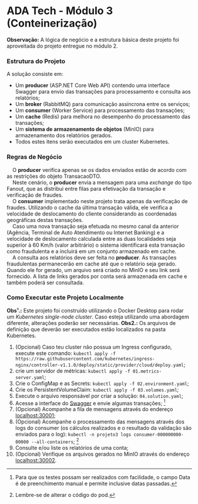 # ADA Tech - Módulo 3 (Conteinerização)

**Observação:** A lógica de negócio e a estrutura básica deste projeto foi aproveitada do projeto entregue no módulo 2.

### Estrutura do Projeto
A solução consiste em:
- Um **producer** (ASP.NET Core Web API) contendo uma interface Swagger para envio das transações para processamento e consulta aos relatórios;
- Um **broker** (RabbitMQ) para comunicação assíncrona entre os serviços;
- Um **consumer** (Worker Service) para processamento das transações;
- Um **cache** (Redis) para melhora no desempenho do processamento das transações;
- Um **sistema de armazenamento de objetos** (MinIO) para armazenamento dos relatórios gerados.
- Todos estes itens serão executados em um cluster Kubernetes.

### Regras de Negócio
&nbsp; &nbsp; O **producer** verifica apenas se os dados enviados estão de acordo com as restrições do objeto TransacaoDTO.\
&nbsp; &nbsp; Neste cenário, o **producer** envia a mensagem para uma *exchange* do tipo Fanout, que as distribui entre filas para efetivação da transação e verificação de fraudes.\
&nbsp; &nbsp; O **consumer** implementado neste projeto trata apenas da verificação de fraudes. Utilizando o cache da última transação válida, ele verifica a velocidade de deslocamento do cliente considerando as coordenadas geográficas destas transações.\
&nbsp; &nbsp; Caso uma nova transação seja efetuada no mesmo canal da anterior (Agência, Terminal de Auto Atendimento ou Internet Banking) e a velocidade de deslocamento calculada entre as duas localidades seja superior à 60 Km/h (valor arbitrário) o sistema identificará esta transação como fraudulenta e a incluirá em um conjunto armazenado em cache.\
&nbsp; &nbsp; A consulta aos relatórios deve ser feita no **producer**. As transações fraudulentas permanecerão em cache até que o relatório seja gerado. Quando ele for gerado, um arquivo será criado no MinIO e seu link será fornecido. A lista de links gerados por conta será armazenada em cache e também poderá ser consultada.

### Como Executar este Projeto Localmente

**Obs¹.:** Este projeto foi construído utilizando o Docker Desktop para rodar um *Kubernetes single-node cluster*. Caso esteja utilizando uma abordagem diferente, alterações poderão ser necessárias.
**Obs2.:** Os arquivos de definição que deverão ser executados estão localizados na pasta Kubernetes.

1. (Opcional) Caso teu cluster não possua um Ingress configurado, execute este comando: ` kubectl apply -f https://raw.githubusercontent.com/kubernetes/ingress-nginx/controller-v1.1.0/deploy/static/provider/cloud/deploy.yaml `;
2. crie um servidor de métricas: ` kubectl apply -f 01.metrics-server.yaml `;
3. Crie o ConfigMap e as Secrets: ` kubectl apply -f 02.environment.yaml `;
4. Crie os PersistentVolumeClaim: ` kubectl apply -f 03.volumes.yaml `;
5. Execute o arquivo responsável por criar a solução: ` 04.solution.yaml `;
6. Acesse a interface do [Swagger](http://localhost/swagger/index.html) e envie algumas transações; [^1]
7. (Opcional) Acompanhe a fila de mensagens através do endereço [localhost:30001](http://localhost:30001/);
8. (Opcional) Acompanhe o processamento das mensagens através dos logs do consumer (os cálculos realizados e o resultado da validação são enviados para o log): ` kubectl -n projeto3 logs consumer-000000000-00000 --all-containers `; [^2]
9. Consulte e/ou liste os relatórios de uma conta;
10. (Opcional) Verifique os arquivos gerados no MinIO através do endereço [localhost:30002](http://localhost:30002/).

[^1]: Para que os testes possam ser realizados com facilidade, o campo Data é de preenchimento manual e permite inclusive datas passadas.
[^2]: Lembre-se de alterar o código do pod.
